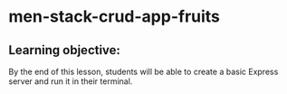# men-stack-crud-app-fruits

## Learning objective: 
By the end of this lesson, students will be able to create a basic Express server and run it in their terminal.